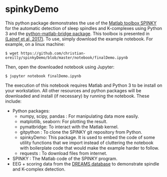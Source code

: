 # spinkyDemo

This python package demonstrates the use of the [Matlab toolbox SPINKY](https://github.com/TarekLaj/SPINKY) for the automatic detection of sleep spindles and K-complexes using Python 3 and the [python-matlab-bridge package](https://github.com/arokem/python-matlab-bridge). This toolbox is presented in [(Lajnef  et al, 2017)](http://journal.frontiersin.org/article/10.3389/fninf.2017.00015/full). To use, simply download the example notebook. For example, on a linux machine:  
```
$ wget https://github.com/christian-oreilly/spinkyDemo/blob/master/notebook/finalDemo.ipynb
```
Then, open the downloaded notebook using Jupyter:
```
$ jupyter notebook finalDemo.ipynb
```
The execution of this notebook requires Matlab and Python 3 to be install on your workstation. All other resources and python packages will be downloaded and install (if necessary) by running the notebook. These include:
* Python packages:
  * numpy, scipy, pandas : For manipulating data more easily. 
  * matplotlib, seaborn: For plotting the result.
  * pymatbridge: To interact with the Matlab kernel.
  * gitpython : To clone the SPINKY git repository from Python.
  * spinkyDemo: This package. It is used to embed the code of some utility functions that we import instead of cluttering the notebook with boilerplate code that would make the example harder to follow.
  * requests : To download files from internet.
* SPINKY : The Matlab code of the SPINKY program. 
* EEG + scoring data from the [DREAMS database](http://www.tcts.fpms.ac.be/~devuyst/Databases/DatabaseSpindles/) to demonstrate spindle and K-complex detection.
